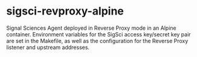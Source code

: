 # sigsci-revproxy-alpine

Signal Sciences Agent deployed in Reverse Proxy mode in an Alpine container. Environment variables for the SigSci access key/secret key pair are set in the Makefile, as well as the configuration for the Reverse Proxy listener and upstream addresses.
